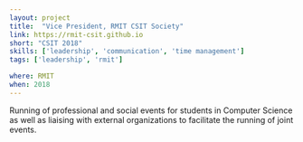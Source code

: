 ```yaml
---
layout: project
title:  "Vice President, RMIT CSIT Society"
link: https://rmit-csit.github.io
short: "CSIT 2018"
skills: ['leadership', 'communication', 'time management']
tags: ['leadership', 'rmit']

where: RMIT
when: 2018
---
```

Running of professional and social events for students in Computer Science as well as liaising with external organizations to facilitate the running of joint events.